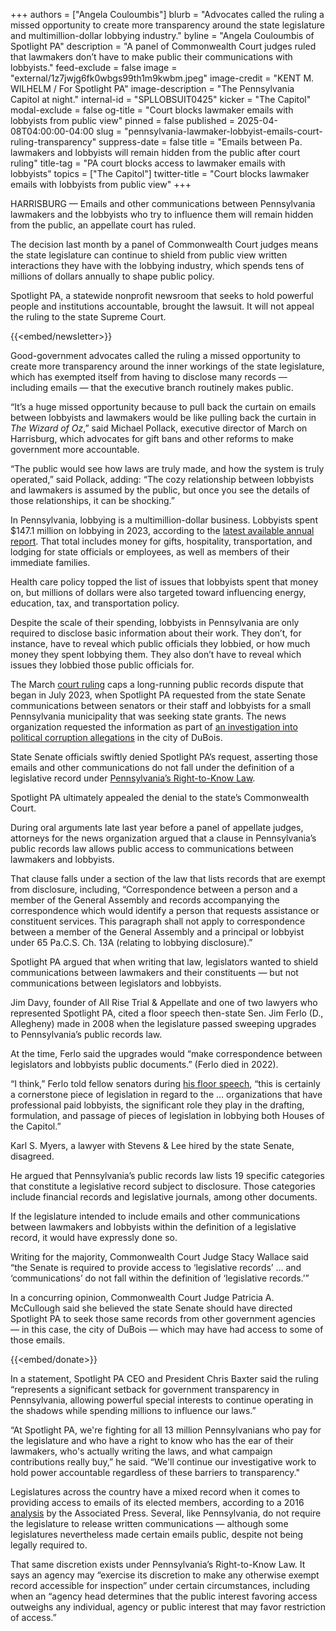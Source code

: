 +++
authors = ["Angela Couloumbis"]
blurb = "Advocates called the ruling a missed opportunity to create more transparency around the state legislature and multimillion-dollar lobbying industry."
byline = "Angela Couloumbis of Spotlight PA"
description = "A panel of Commonwealth Court judges ruled that lawmakers don’t have to make public their communications with lobbyists."
feed-exclude = false
image = "external/1z7jwjg6fk0wbgs99th1m9kwbm.jpeg"
image-credit = "KENT M. WILHELM / For Spotlight PA"
image-description = "The Pennsylvania Capitol at night."
internal-id = "SPLLOBSUIT0425"
kicker = "The Capitol"
modal-exclude = false
og-title = "Court blocks lawmaker emails with lobbyists from public view"
pinned = false
published = 2025-04-08T04:00:00-04:00
slug = "pennsylvania-lawmaker-lobbyist-emails-court-ruling-transparency"
suppress-date = false
title = "Emails between Pa. lawmakers and lobbyists will remain hidden from the public after court ruling"
title-tag = "PA court blocks access to lawmaker emails with lobbyists"
topics = ["The Capitol"]
twitter-title = "Court blocks lawmaker emails with lobbyists from public view"
+++

HARRISBURG — Emails and other communications between Pennsylvania lawmakers and the lobbyists who try to influence them will remain hidden from the public, an appellate court has ruled.

The decision last month by a panel of Commonwealth Court judges means the state legislature can continue to shield from public view written interactions they have with the lobbying industry, which spends tens of millions of dollars annually to shape public policy.

Spotlight PA, a statewide nonprofit newsroom that seeks to hold powerful people and institutions accountable, brought the lawsuit. It will not appeal the ruling to the state Supreme Court.

{{<embed/newsletter>}}

Good-government advocates called the ruling a missed opportunity to create more transparency around the inner workings of the state legislature, which has exempted itself from having to disclose many records — including emails — that the executive branch routinely makes public.

“It’s a huge missed opportunity because to pull back the curtain on emails between lobbyists and lawmakers would be like pulling back the curtain in <em>The</em> <em>Wizard of Oz</em>,” said Michael Pollack, executive director of March on Harrisburg, which advocates for gift bans and other reforms to make government more accountable.

“The public would see how laws are truly made, and how the system is truly operated,” said Pollack, adding: “The cozy relationship between lobbyists and lawmakers is assumed by the public, but once you see the details of those relationships, it can be shocking.”

In Pennsylvania, lobbying is a multimillion-dollar business. Lobbyists spent $147.1 million on lobbying in 2023, according to the <a href="https://web.archive.org/20250208093835/https://www.pa.gov/content/dam/copapwp-pagov/en/dos/resources/voting-and-elections/lobbying-disclosure/reports/2023%20lobbying%20annual%20report.pdf">latest available annual report</a>. That total includes money for gifts, hospitality, transportation, and lodging for state officials or employees, as well as members of their immediate families.

Health care policy topped the list of issues that lobbyists spent that money on, but millions of dollars were also targeted toward influencing energy, education, tax, and transportation policy.

Despite the scale of their spending, lobbyists in Pennsylvania are only required to disclose basic information about their work. They don’t, for instance, have to reveal which public officials they lobbied, or how much money they spent lobbying them. They also don’t have to reveal which issues they lobbied those public officials for.

The March <a href="https://web.archive.org/20250408113326/https://law.justia.com/cases/pennsylvania/commonwealth-court/2025/1071-c-d-2023.html">court ruling</a> caps a long-running public records dispute that began in July 2023, when Spotlight PA requested from the state Senate communications between senators or their staff and lobbyists for a small Pennsylvania municipality that was seeking state grants. The news organization requested the information as part of <a href="https://www.spotlightpa.org/series/richest-little-city/">an investigation into political corruption allegations</a> in the city of DuBois.

State Senate officials swiftly denied Spotlight PA’s request, asserting those emails and other communications do not fall under the definition of a legislative record under <a href="https://web.archive.org/20220418200121/https://www.openrecords.pa.gov/Documents/RTKL/PA_Right-To-Know_Law.pdf?pdft=20220418">Pennsylvania’s Right-to-Know Law</a>.

Spotlight PA ultimately appealed the denial to the state’s Commonwealth Court.

During oral arguments late last year before a panel of appellate judges, attorneys for the news organization argued that a clause in Pennsylvania’s public records law allows public access to communications between lawmakers and lobbyists.

That clause falls under a section of the law that lists records that are exempt from disclosure, including, “Correspondence between a person and a member of the General Assembly and records accompanying the correspondence which would identify a person that requests assistance or constituent services. This paragraph shall not apply to correspondence between a member of the General Assembly and a principal or lobbyist under 65 Pa.C.S. Ch. 13A (relating to lobbying disclosure).”

Spotlight PA argued that when writing that law, legislators wanted to shield communications between lawmakers and their constituents — but not communications between legislators and lobbyists.

Jim Davy, founder of All Rise Trial &amp; Appellate and one of two lawyers who represented Spotlight PA, cited a floor speech then-state Sen. Jim Ferlo (D., Allegheny) made in 2008 when the legislature passed sweeping upgrades to Pennsylvania’s public records law.

At the time, Ferlo said the upgrades would “make correspondence between legislators and lobbyists public documents.” (Ferlo died in 2022).

“I think,” Ferlo told fellow senators during <a href="https://web.archive.org/20210718021133/https://www.legis.state.pa.us/WU01/LI/SJ/2008/0/Sj20080130.pdf">his floor speech</a>, “this is certainly a cornerstone piece of legislation in regard to the … organizations that have professional paid lobbyists, the significant role they play in the drafting, formulation, and passage of pieces of legislation in lobbying both Houses of the Capitol.”

Karl S. Myers, a lawyer with Stevens &amp; Lee hired by the state Senate, disagreed.

He argued that Pennsylvania’s public records law lists 19 specific categories that constitute a legislative record subject to disclosure. Those categories include financial records and legislative journals, among other documents.

If the legislature intended to include emails and other communications between lawmakers and lobbyists within the definition of a legislative record, it would have expressly done so.

Writing for the majority, Commonwealth Court Judge Stacy Wallace said “the Senate is required to provide access to ‘legislative records’ ... and ‘communications’ do not fall within the definition of ‘legislative records.’”

In a concurring opinion, Commonwealth Court Judge Patricia A. McCullough said she believed the state Senate should have directed Spotlight PA to seek those same records from other government agencies — in this case, the city of DuBois — which may have had access to some of those emails.

{{<embed/donate>}}

In a statement, Spotlight PA CEO and President Chris Baxter said the ruling “represents a significant setback for government transparency in Pennsylvania, allowing powerful special interests to continue operating in the shadows while spending millions to influence our laws.”

“At Spotlight PA, we&#39;re fighting for all 13 million Pennsylvanians who pay for the legislature and who have a right to know who has the ear of their lawmakers, who&#39;s actually writing the laws, and what campaign contributions really buy,” he said. “We&#39;ll continue our investigative work to hold power accountable regardless of these barriers to transparency.&#34;

Legislatures across the country have a mixed record when it comes to providing access to emails of its elected members, according to a 2016 <a href="https://web.archive.org/20230608095415/https://apnews.com/article/id-b263e6c347db41628c010e040c62adfa#">analysis</a> by the Associated Press. Several, like Pennsylvania, do not require the legislature to release written communications — although some legislatures nevertheless made certain emails public, despite not being legally required to.

That same discretion exists under Pennsylvania’s Right-to-Know Law. It says an agency may “exercise its discretion to make any otherwise exempt record accessible for inspection” under certain circumstances, including when an “agency head determines that the public interest favoring access outweighs any individual, agency or public interest that may favor restriction of access.”
